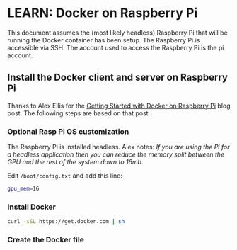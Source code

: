 # LEARN: Docker on Raspberry Pi
This document assumes the (most likely headless) Raspberry Pi that will be running the Docker container has been setup.  The Raspberry Pi is accessible via SSH.  The account used to access the Raspberry Pi is the pi account.
## Install the Docker client and server on Raspberry Pi
Thanks to Alex Ellis for the [Getting Started with Docker on Raspberry Pi](https://blog.alexellis.io/getting-started-with-docker-on-raspberry-pi/) blog post.  The following steps are based on that post.

### Optional Rasp Pi OS customization
The Raspberry Pi is installed headless.  Alex notes: *If you are using the Pi for a headless application then you can reduce the memory split between the GPU and the rest of the system down to 16mb.*

Edit `/boot/config.txt` and add this line:
```bash
gpu_mem=16
```
### Install Docker
```bash
curl -sSL https://get.docker.com | sh
```
### Create the Docker file
